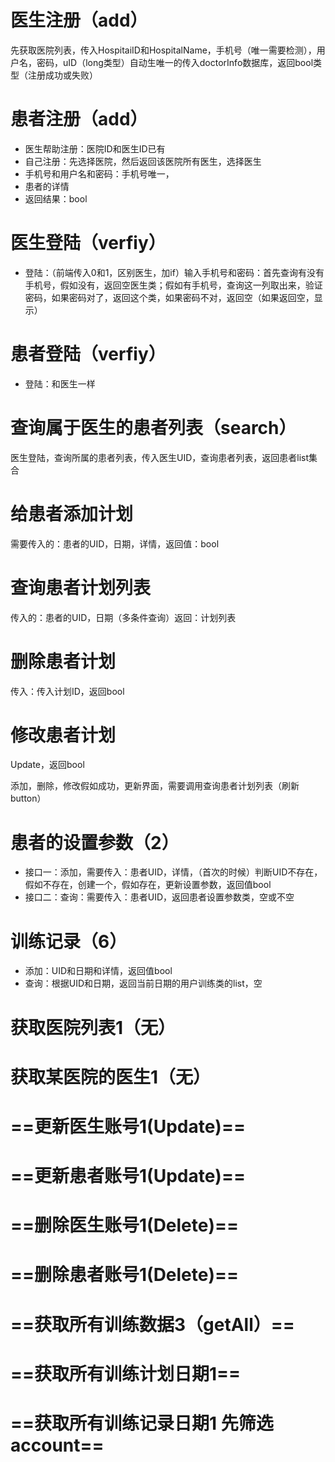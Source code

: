 # 医生注册（add）

先获取医院列表，传入HospitaiID和HospitalName，手机号（唯一需要检测），用户名，密码，uID（long类型）自动生唯一的传入doctorInfo数据库，返回bool类型（注册成功或失败）

# 患者注册（add）

- 医生帮助注册：医院ID和医生ID已有
- 自己注册：先选择医院，然后返回该医院所有医生，选择医生
- 手机号和用户名和密码：手机号唯一，
- 患者的详情
- 返回结果：bool



# 医生登陆（verfiy）

- 登陆：（前端传入0和1，区别医生，加if）输入手机号和密码：首先查询有没有手机号，假如没有，返回空医生类；假如有手机号，查询这一列取出来，验证密码，如果密码对了，返回这个类，如果密码不对，返回空（如果返回空，显示）

# 患者登陆（verfiy）

- 登陆：和医生一样

# 查询属于医生的患者列表（search）

医生登陆，查询所属的患者列表，传入医生UID，查询患者列表，返回患者list集合

# 给患者添加计划

需要传入的：患者的UID，日期，详情，返回值：bool

# 查询患者计划列表

传入的：患者的UID，日期（多条件查询）返回：计划列表

# 删除患者计划

传入：传入计划ID，返回bool

# 修改患者计划

Update，返回bool

添加，删除，修改假如成功，更新界面，需要调用查询患者计划列表（刷新button）

# 患者的设置参数（2）

- 接口一：添加，需要传入：患者UID，详情，（首次的时候）判断UID不存在，假如不存在，创建一个，假如存在，更新设置参数，返回值bool
- 接口二：查询：需要传入：患者UID，返回患者设置参数类，空或不空

# 训练记录（6）

- 添加：UID和日期和详情，返回值bool
- 查询：根据UID和日期，返回当前日期的用户训练类的list，空

# 获取医院列表1（无）

# 获取某医院的医生1（无）



# ==更新医生账号1(Update)==

# ==更新患者账号1(Update)==



# ==删除医生账号1(Delete)==

# ==删除患者账号1(Delete)==



# ==获取所有训练数据3（getAll）==



# ==获取所有训练计划日期1==

# ==获取所有训练记录日期1            先筛选account==









# 

# 

























